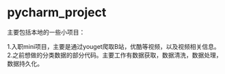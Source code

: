 # pycharm_project

主要包括本地的一些小项目：

1.入职mini项目，主要是通过youget爬取B站，优酷等视频，以及视频相关信息。
2.之前想做的分类数据的部分代码。主要工作有数据获取，数据清洗，数据处理，数据持久化。
